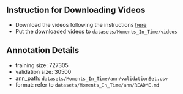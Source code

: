 ## Instruction for Downloading Videos
- Download the videos following the instructions [here](http://moments.csail.mit.edu/)
- Put the downloaded videos to `datasets/Moments_In_Time/videos`

## Annotation Details
- training size: 727305
- validation size: 30500
- ann_path: `datasets/Moments_In_Time/ann/validationSet.csv`
- format: refer to `datasets/Moments_In_Time/ann/README.md`